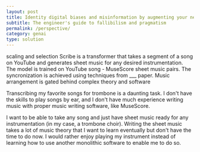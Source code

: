 ```yaml
---
layout: post
title: Identity digital biases and misinformation by augmenting your news with context
subtitle: The engineer's guide to fallibilism and pragmatism
permalink: /perspective/
category: genai
type: solution
---
```

scaling and selection
Scribe is a transformer that takes a segment of a song on YouTube and generates sheet music for any desired instrumentation.
The model is trained on YouTube song - MuseScore sheet music pairs. The syncronization is achieved using techniques from ___ paper.
Music arrangement is gated behind complex theory and software

Transcribing my favorite songs for trombone is a daunting task. I don't have the skills to play songs by ear, and I don't have much experience writing
music with proper music writing software, like MuseScore.

I want to be able to take any song and just have sheet music ready for any instrumentation (in my case, a trombone choir). Writing the sheet music takes a lot of music theory that I want to learn eventually but don't have the time to do now. I would rather enjoy playing my instrument instead of learning how to use another monolithic software to enable me to do so.
